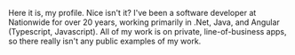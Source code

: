 Here it is, my profile.  Nice isn't it?  I've been a software developer at Nationwide for over 20 years, working primarily in .Net, Java, and Angular (Typescript, Javascript).  All of my work is on private, line-of-business apps, so there really isn't any public examples of my work.
